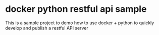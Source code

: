 # docker python restful api sample

This is a sample project to demo how to use docker + python to quickly develop and publish a restful API server